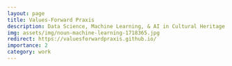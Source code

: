 ```yaml
---
layout: page
title: Values-Forward Praxis
description: Data Science, Machine Learning, & AI in Cultural Heritage Organizations
img: assets/img/noun-machine-learning-1718365.jpg
redirect: https://valuesforwardpraxis.github.io/
importance: 2
category: work
---
```


